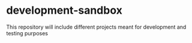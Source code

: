# development-sandbox
This repository will include different projects meant for development and testing purposes
